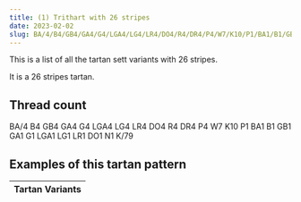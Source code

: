 ```yaml
---
title: (1) Trithart with 26 stripes
date: 2023-02-02
slug: BA/4/B4/GB4/GA4/G4/LGA4/LG4/LR4/DO4/R4/DR4/P4/W7/K10/P1/BA1/B1/GB1/GA1/G1/LGA1/LG1/LR1/DO1/N1/K/79
---
```

This is a list of all the tartan sett variants with 26 stripes.

It is a 26 stripes tartan.


## Thread count
BA/4 B4 GB4 GA4 G4 LGA4 LG4 LR4 DO4 R4 DR4 P4 W7 K10 P1 BA1 B1 GB1 GA1 G1 LGA1 LG1 LR1 DO1 N1 K/79

## Examples of this tartan pattern

| Tartan Variants |
|---------------|
